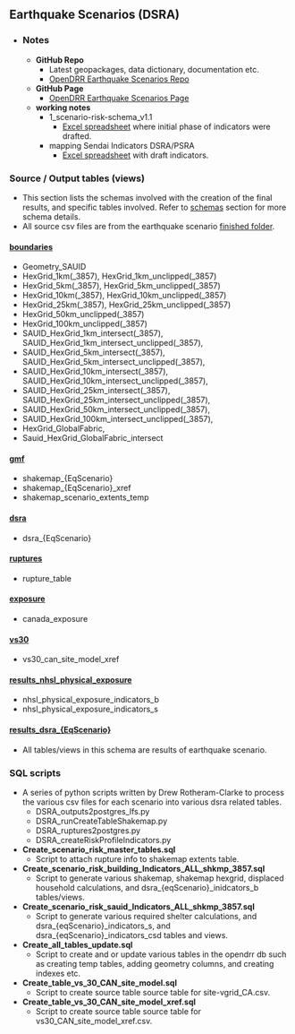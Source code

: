 ## Earthquake Scenarios (DSRA)
- ### Notes
	- **GitHub Repo**
	    - Latest geopackages, data dictionary, documentation etc.
	    - [OpenDRR Earthquake Scenarios Repo](https://github.com/OpenDRR/earthquake-scenarios)
	- **GitHub Page**
	    - [OpenDRR Earthquake Scenarios Page](https://opendrr.github.io/earthquake-scenarios/en/index.html)
	-	**working notes**
		-  1_scenario-risk-schema_v1.1
			- [Excel spreadsheet](https://github.com/OpenDRR/model-factory/blob/master/documentation/1_scenario-risk-schema_v1.1.xlsx) where initial phase of indicators were drafted.
		- mapping Sendai Indicators DSRA/PSRA
			- [Excel spreadsheet](https://github.com/OpenDRR/model-factory/blob/master/documentation/mapping%20Sendai%20Indicators%20DSRA_PSRA.xlsx) with draft indicators.

### Source / Output tables (views) 
- This section lists the schemas involved with the creation of the final results, and specific tables involved. Refer to [schemas](schemas.md) section for more schema details. 
- All source csv files are from the earthquake scenario [finished folder](https://github.com/OpenDRR/earthquake-scenarios/tree/master/FINISHED).

#### [boundaries](schemas.md#boundaries)
- Geometry_SAUID
- HexGrid_1km(_3857), HexGrid_1km_unclipped(_3857)
- HexGrid_5km(_3857), HexGrid_5km_unclipped(_3857)
- HexGrid_10km(_3857), HexGrid_10km_unclipped(_3857) 
- HexGrid_25km(_3857), HexGrid_25km_unclipped(_3857) 
- HexGrid_50km_unclipped(_3857)
- HexGrid_100km_unclipped(_3857)
- SAUID_HexGrid_1km_intersect(_3857), SAUID_HexGrid_1km_intersect_unclipped(_3857), 
- SAUID_HexGrid_5km_intersect(_3857), SAUID_HexGrid_5km_intersect_unclipped(_3857), 
- SAUID_HexGrid_10km_intersect(_3857), SAUID_HexGrid_10km_intersect_unclipped(_3857), 
- SAUID_HexGrid_25km_intersect(_3857), SAUID_HexGrid_25km_intersect_unclipped(_3857), 
- SAUID_HexGrid_50km_intersect_unclipped(_3857), 
- SAUID_HexGrid_100km_intersect_unclipped(_3857), 
- HexGrid_GlobalFabric,
- Sauid_HexGrid_GlobalFabric_intersect

#### [gmf](schemas.md#gmf)
- shakemap_{EqScenario}
- shakemap_{EqScenario}_xref
- shakemap_scenario_extents_temp

#### [dsra](schemas.md#dsra)
- dsra_{EqScenario}

#### [ruptures](schemas.md#ruptures)
- rupture_table

#### [exposure](schemas.md#exposure)
- canada_exposure

#### [vs30](schemas.md#vs30)
- vs30_can_site_model_xref

#### [results_nhsl_physical_exposure](schemas.md#results_nhsl_physical_exposure)
- nhsl_physical_exposure_indicators_b
- nhsl_physical_exposure_indicators_s

#### [results_dsra_{EqScenario}](schemas.md#results_dsra_{EqScenario})
- All tables/views in this schema are results of earthquake scenario.

### SQL scripts
- A series of python scripts written by Drew Rotheram-Clarke to process the various csv files for each scenario into various dsra related tables.
	- DSRA_outputs2postgres_lfs.py
	- DSRA_runCreateTableShakemap.py
	- DSRA_ruptures2postgres.py
	- DSRA_createRiskProfileIndicators.py
- **Create_scenario_risk_master_tables.sql**
	- Script to attach rupture info to shakemap extents table.
- **Create_scenario_risk_building_Indicators_ALL_shkmp_3857.sql**
	- Script to generate various shakemap, shakemap hexgrid, displaced household calculations, and dsra_{eqScenario}_inidcators_b tables/views.
- **Create_scenario_risk_sauid_Indicators_ALL_shkmp_3857.sql**
	- Script to generate various required shelter calculations, and dsra_{eqScenario}\_indicators_s, and dsra_{eqScenario}\_indicators_csd tables and views.
- **Create_all_tables_update.sql**
	- Script to create and or update various tables in the opendrr db such as creating temp tables, adding geometry columns, and creating indexes etc.
- **Create_table_vs_30_CAN_site_model.sql**
	- Script to create source table source table for site-vgrid_CA.csv.
- **Create_table_vs_30_CAN_site_model_xref.sql**
	- Script to create source table source table for vs30_CAN_site_model_xref.csv.